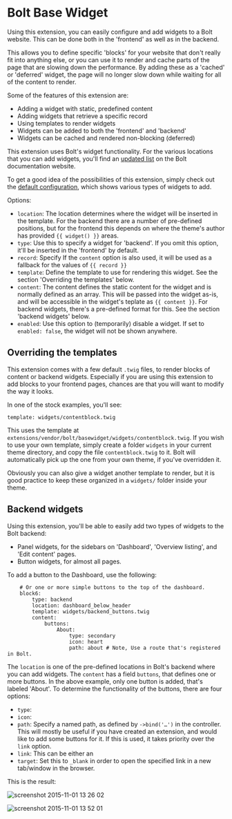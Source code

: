 Bolt Base Widget
================

Using this extension, you can easily configure and add widgets to a Bolt website. This can be done both in the 'frontend' as well as in the backend. 

This allows you to define specific 'blocks' for your website that don't really fit into anything else, or you can use it to render and cache parts of the page that are slowing down the performance. By adding these as a 'cached' or 'deferred' widget, the page will no longer slow down while waiting for all of the content to render. 

Some of the features of this extension are: 

 - Adding a widget with static, predefined content
 - Adding widgets that retrieve a specific record
 - Using templates to render widgets
 - Widgets can be added to both the 'frontend' and 'backend'
 - Widgets can be cached and rendered non-blocking (deferred)

This extension uses Bolt's widget functionality. For the various locations that you can add widgets, you'll find an [updated list][1] on the Bolt documentation website. 

To get a good idea of the possibilities of this extension, simply check out the [default configuration][2], which shows various types of widgets to add.

Options:

 - `location`: The location determines where the widget will be inserted in the template. For the backend there are a number of pre-defined positions, but for the frontend this depends on where the theme's author has provided `{{ widget() }}` areas. 
 - `type`: Use this to specify a widget for 'backend'. If you omit this option, it'll be inserted in the 'frontend' by default. 
 - `record`: Specify If the `content` option is also used, it will be used as a fallback for the values of `{{ record }} `
 - `template`: Define the template to use for rendering this widget. See the section 'Overriding the templates' below. 
 - `content`: The content defines the static content for the widget and is normally defined as an array. This will be passed into the widget as-is, and will be accessible in the widget's teplate as `{{ content }}`. For backend widgets, there's a pre-defined format for this. See the section 'backend widgets' below.
 - `enabled`: Use this option to (temporarily) disable a widget. If set to `enabled: false`, the widget will not be shown anywhere.
 

Overriding the templates
------------------------
This extension comes with a few default `.twig` files, to render blocks of content or backend widgets. Especially if you are using this extension to add blocks to your frontend pages, chances are that you will want to modify the way it looks. 

In one of the stock examples, you'll see: 

```
template: widgets/contentblock.twig
```

This uses the template at `extensions/vendor/bolt/basewidget/widgets/contentblock.twig`. If you wish to use your own template, simply create a folder `widgets` in your current theme directory, and copy the file `contentblock.twig` to it. Bolt will automatically pick up the one from your own theme, if you've overridden it. 

Obviously you can also give a widget another template to render, but it is good practice to keep these organized in a `widgets/` folder inside your theme. 

Backend widgets
---------------

Using this extension, you'll be able to easily add two types of widgets to the Bolt backend: 

 - Panel widgets, for the sidebars on 'Dashboard', 'Overview listing', and 'Edit content' pages. 
 - Button widgets, for almost all pages.

To add a button to the Dashboard, use the following: 

```
    # Or one or more simple buttons to the top of the dashboard.
    block6:
        type: backend
        location: dashboard_below_header
        template: widgets/backend_buttons.twig
        content:
            buttons:
                About:
                    type: secondary
                    icon: heart
                    path: about # Note, Use a route that's registered in Bolt.
```

The `location` is one of the pre-defined locations in Bolt's backend where you can add widgets. The `content` has a field `buttons`, that defines one or more buttons. In the above example, only one button is added, that's labeled 'About'. To determine the functionality of the buttons, there are four options:

 - `type`:
 - `icon`:
 - `path`: Specify a named path, as defined by `->bind('…')` in the controller. This will mostly be useful if you have created an extension, and would like to add some buttons for it. If this is used, it takes priority over the `link` option.
 - `link`: This can be either an
 - `target`: Set this to `_blank` in order to open the specified link in a new tab/window in the browser.

This is the result: 

![screenshot 2015-11-01 13 26 02](https://cloud.githubusercontent.com/assets/1833361/10868858/3e93eca6-809c-11e5-8212-179f909cf94d.png)


![screenshot 2015-11-01 13 52 01](https://cloud.githubusercontent.com/assets/1833361/10868978/e0f4bfd6-809f-11e5-9119-c2bf6a4e7d47.png)


[1]: https://docs.bolt.cm/widgets
[2]: https://github.com/bolt/base-widget/blob/master/config.yml.dist